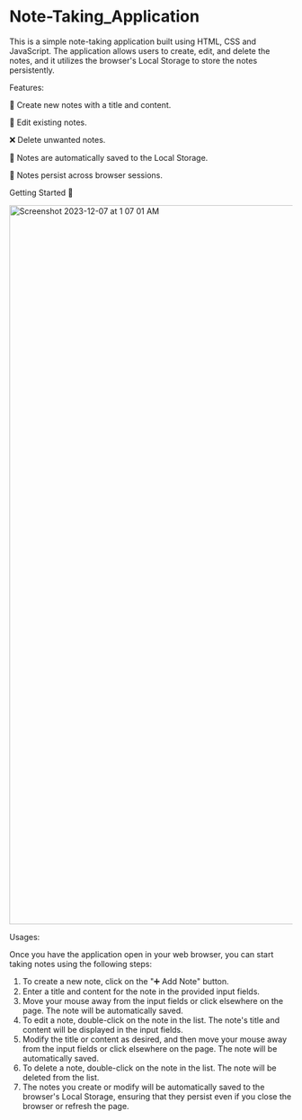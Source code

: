 # Note-Taking_Application

This is a simple note-taking application built using HTML, CSS and JavaScript. The application allows users to create, edit, and delete the notes, and it utilizes the browser's Local Storage to store the notes persistently.

Features:

 🚀 Create new notes with a title and content.
 
 🚀 Edit existing notes.
 
 ❌ Delete unwanted notes.
 
 💾 Notes are automatically saved to the Local Storage.
 
 💾 Notes persist across browser sessions.

 
 
 
 Getting Started 🚀
 
<img width="1280" alt="Screenshot 2023-12-07 at 1 07 01 AM" src="https://github.com/khushi-kumari22/Note-Taking_Application/assets/119166889/b4cdef92-2943-4686-b248-911f9e8e3ef7">



Usages:

Once you have the application open in your web browser, you can start taking notes using the following steps:

1. To create a new note, click on the "➕ Add Note" button.
2. Enter a title and content for the note in the provided input fields.
3. Move your mouse away from the input fields or click elsewhere on the page. The note will be automatically saved.
4. To edit a note, double-click on the note in the list. The note's title and content will be displayed in the input fields.
5. Modify the title or content as desired, and then move your mouse away from the input fields or click elsewhere on the page. The note will be automatically saved.
6. To delete a note, double-click on the note in the list. The note will be deleted from the list.
7. The notes you create or modify will be automatically saved to the browser's Local Storage, ensuring that they persist even if you close the browser or refresh the page.


 

